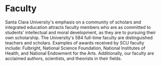 Faculty
=======

Santa Clara University's emphasis on a community of scholars and integrated education attracts faculty members who are as committed to students' intellectual and moral development, as they are to pursuing their own scholarship. The University's 584 full-time faculty are distinguished teachers and scholars. Examples of awards received by SCU faculty include: Fulbright, National Science Foundation, National Institutes of Health, and National Endowment for the Arts. Additionally, our faculty are acclaimed authors, scientists, and theorists in their fields.
